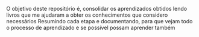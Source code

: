 O objetivo deste repositório é, consolidar os aprendizados obtidos lendo livros que me ajudaram a obter os conhecimentos que considero necessários
Resumindo cada etapa e documentando, para que vejam todo o processo de aprendizado e se possível possam aprender também
